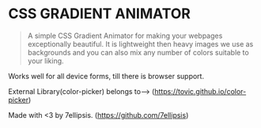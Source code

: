 CSS GRADIENT ANIMATOR
=====================

> A simple CSS Gradient Animator for making your webpages exceptionally beautiful.
> It is lightweight then heavy images we use as backgrounds and you can also mix any number of colors suitable to your liking.

Works well for all device forms, till there is browser support.

External Library(color-picker) belongs to-->
(https://tovic.github.io/color-picker) 


Made with <3 by 7ellipsis.
(https://github.com/7ellipsis)
